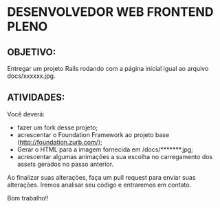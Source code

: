 DESENVOLVEDOR WEB FRONTEND PLENO
================================

OBJETIVO:
---------
Entregar um projeto Rails rodando com a página inicial igual ao arquivo docs/xxxxxx.jpg.

ATIVIDADES:
-----------
Você deverá:
* fazer um fork desse projeto;
* acrescentar o Foundation Framework ao projeto base (http://foundation.zurb.com/);
* Gerar o HTML para a imagem fornecida em /docs/*******.jpg;
* acrescentar algumas animações a sua escolha no carregamento dos assets gerados no passo anterior.

Ao finalizar suas alteraçòes, faça um pull request para enviar suas alterações.
Iremos analisar seu código e entraremos em contato.

Bom trabalho!!
